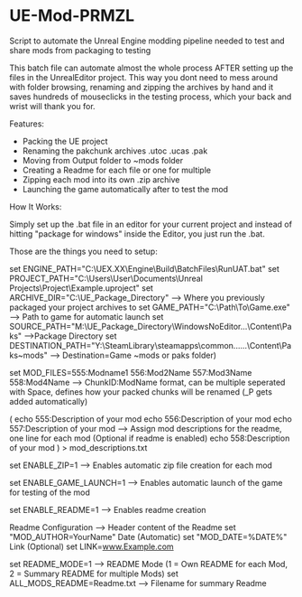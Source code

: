 # UE-Mod-PRMZL
Script to automate the Unreal Engine modding pipeline needed to test and share mods from packaging to testing

This batch file can automate almost the whole process AFTER setting up the files in the UnrealEditor project.
This way you dont need to mess around with folder browsing, renaming and zipping the archives by hand and it saves hundreds of mouseclicks in the testing process, which your back and wrist will thank you for.


Features:
- Packing the UE project
- Renaming the pakchunk archives .utoc .ucas .pak
- Moving from Output folder to ~mods folder
- Creating a Readme for each file or one for multiple
- Zipping each mod into its own .zip archive
- Launching the game automatically after to test the mod

  
How It Works:

Simply set up the .bat file in an editor for your current project and instead of hitting "package for windows" inside the Editor, you just run the .bat.



Those are the things you need to setup:


set ENGINE_PATH="C:\UEX.XX\Engine\Build\BatchFiles\RunUAT.bat"
set PROJECT_PATH="C:\Users\User\Documents\Unreal Projects\Project\Example.uproject"
set ARCHIVE_DIR="C:\UE_Package_Directory" --> Where you previously packaged your project archives to
set GAME_PATH="C:\Path\To\Game.exe" --> Path to game for automatic launch
set SOURCE_PATH="M:\UE_Package_Directory\WindowsNoEditor\...\Content\Paks"   -->Package Directory 
set DESTINATION_PATH="Y:\SteamLibrary\steamapps\common\...\...\Content\Paks\~mods" --> Destination=Game ~mods or paks folder)


set MOD_FILES=555:Modname1 556:Mod2Name 557:Mod3Name 558:Mod4Name --> ChunkID:ModName format, can be multiple seperated with Space, defines how your packed chunks will be renamed (_P gets added automatically)


(
    echo 555:Description of your mod
    echo 556:Description of your mod
    echo 557:Description of your mod  --> Assign mod descriptions for the readme, one line for each mod (Optional if readme is enabled)
    echo 558:Description of your mod
) > mod_descriptions.txt


set ENABLE_ZIP=1 --> Enables automatic zip file creation for each mod

set ENABLE_GAME_LAUNCH=1 --> Enables automatic launch of the game for testing of the mod

set ENABLE_README=1    --> Enables readme creation

Readme Configuration  --> Header content of the Readme
set "MOD_AUTHOR=YourName"
Date (Automatic)
set "MOD_DATE=%DATE%"
Link (Optional)
set LINK=www.Example.com


set README_MODE=1 --> README Mode (1 = Own README for each Mod, 2 = Summary README for multiple Mods)
set ALL_MODS_README=Readme.txt --> Filename for summary Readme

